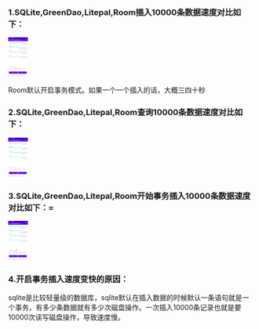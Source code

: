 ### 1.SQLite,GreenDao,Litepal,Room插入10000条数据速度对比如下：

<img src="插入10000条数据速度对比.jpg" width=200px height=400px alt="插入10000条数据速度对比" style="zoom:20%;" />

Room默认开启事务模式。如果一个一个插入的话，大概三四十秒

### 2.SQLite,GreenDao,Litepal,Room查询10000条数据速度对比如下：

<img src="查询10000条数据速度对比.jpg"  width=200px height=400px  alt="查询10000条数据速度对比" style="zoom:20%;" />

### 3.SQLite,GreenDao,Litepal,Room开始事务插入10000条数据速度对比如下：=

<img src="开启事务后插入10000条数据速度对比-6362190.jpg"  width=200px height=400px  alt="开启事务后插入10000条数据速度对比" style="zoom:20%;" />

### 4.开启事务插入速度变快的原因：

sqlite是比较轻量级的数据库，sqlite默认在插入数据的时候默认一条语句就是一个事务，有多少条数据就有多少次磁盘操作。一次插入10000条记录也就是要10000次读写磁盘操作，导致速度慢。




